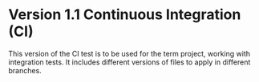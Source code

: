 # Version 1.1 Continuous Integration (CI)

This version of the CI test is to be used for the term project, working with integration tests.  It includes different versions of files to apply in different branches.